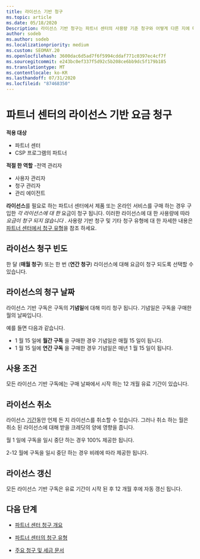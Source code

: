 ```yaml
---
title: 라이선스 기반 청구
ms.topic: article
ms.date: 05/18/2020
Description: 라이선스 기반 청구는 파트너 센터의 사용량 기준 청구와 어떻게 다른 지에 대해 알아봅니다 (라이선스 사용이 아닌 라이선스 별로 청구 되는 방법 포함).
author: sodeb
ms.author: sodeb
ms.localizationpriority: medium
ms.custom: SEOMAY.20
ms.openlocfilehash: 3600dac6d5ad7f6f5994cddaf771c0397ec4cf7f
ms.sourcegitcommit: e243bc0ef337f5d92c5b208ce6bb9dc5f179b185
ms.translationtype: MT
ms.contentlocale: ko-KR
ms.lasthandoff: 07/31/2020
ms.locfileid: "87468350"
---
```

# <a name="license-based-billing-in-partner-center"></a>파트너 센터의 라이선스 기반 요금 청구

**적용 대상**

- 파트너 센터
- CSP 프로그램의 파트너

**적절 한 역할** -전역 관리자
- 사용자 관리자
- 청구 관리자
- 관리 에이전트

**라이선스**를 필요로 하는 파트너 센터에서 제품 또는 온라인 서비스를 구매 하는 경우 구입한 *각 라이선스에 대 한* 요금이 청구 됩니다. 이러한 라이선스에 대 한 사용량에 따라 *요금이 청구 되지 않습니다* . 사용량 기반 청구 및 기타 청구 유형에 대 한 자세한 내용은 [파트너 센터에서 청구 유형](billing-different-types.md)을 참조 하세요.

## <a name="license-billing-frequency"></a>라이선스 청구 빈도

한 달 (**매월 청구**) 또는 한 번 (**연간 청구**) 라이선스에 대해 요금이 청구 되도록 선택할 수 있습니다. 

## <a name="billing-date-for-licenses"></a>라이선스의 청구 날짜

라이선스 기반 구독은 구독의 **기념일**에 대해 미리 청구 됩니다. 기념일은 구독을 구매한 월의 날짜입니다.

예를 들면 다음과 같습니다.

- 1 월 15 일에 **월간 구독** 을 구매한 경우 기념일은 매월 15 일이 됩니다.
- 1 월 15 일에 **연간 구독** 을 구매한 경우 기념일은 매년 1 월 15 일이 됩니다.

## <a name="license-term"></a>사용 조건

모든 라이선스 기반 구독에는 구매 날짜에서 시작 하는 12 개월 유료 기간이 있습니다.

## <a name="license-cancellation"></a>라이선스 취소

라이선스 [기간](#license-term)동안 언제 든 지 라이선스를 취소할 수 있습니다. 그러나 취소 하는 월은 취소 된 라이선스에 대해 받을 크레딧의 양에 영향을 줍니다.

월 1 일에 구독을 일시 중단 하는 경우 100% 제공한 됩니다.

2-12 월에 구독을 일시 중단 하는 경우 비례에 따라 제공한 됩니다.

## <a name="license-renewal"></a>라이선스 갱신

모든 라이선스 기반 구독은 유료 기간이 시작 된 후 12 개월 후에 자동 갱신 됩니다.

## <a name="next-steps"></a>다음 단계

- [파트너 센터 청구 개요](billing-basics.md)

- [파트너 센터의 청구 유형](billing-different-types.md)

- [주요 청구 및 세금 문서](billing.md)
